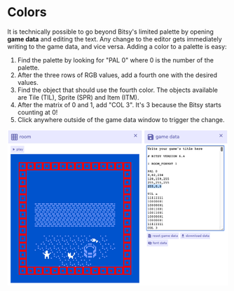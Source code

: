 # Colors

It is technically possible to go beyond Bitsy's limited palette by opening **game data** and editing the text. Any change to the editor gets immediately writing to the game data, and vice versa. Adding a color to a palette is easy:

1. Find the palette by looking for "PAL 0" where 0 is the number of the palette.
2. After the three rows of RGB values, add a fourth one with the desired values.
3. Find the object that should use the fourth color. The objects available are Tile \(TIL\), Sprite \(SPR\) and Item \(ITM\).
4. After the matrix of 0 and 1, add "COL 3". It's 3 because the Bitsy starts counting at 0!
5. Click anywhere outside of the game data window to trigger the change.

![](../../../../.gitbook/assets/roomgamedata.jpg)

